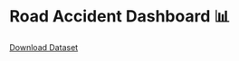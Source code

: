 # Road Accident Dashboard 📊

[Download Dataset](https://1drv.ms/x/s!Aqfn1cyx2wzFrXW9ZzCB8yzv4fLV?e=hVmW8k)
